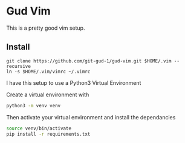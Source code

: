 # Gud Vim

This is a pretty good vim setup.


## Install

```
git clone https://github.com/git-gud-1/gud-vim.git $HOME/.vim --recursive
ln -s $HOME/.vim/vimrc ~/.vimrc
```

I have this setup to use a Python3 Virtual Environment

Create a virtual environment with 

```bash
python3 -m venv venv
```

Then activate your virtual environment and install the dependancies

```bash
source venv/bin/activate
pip install -r requirements.txt
```

